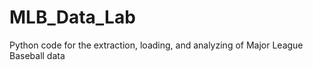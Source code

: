 # MLB_Data_Lab
Python code for the extraction, loading, and analyzing of Major League Baseball data
